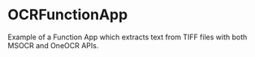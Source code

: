 # OCRFunctionApp
Example of a Function App which extracts text from TIFF files with both MSOCR and OneOCR APIs.
